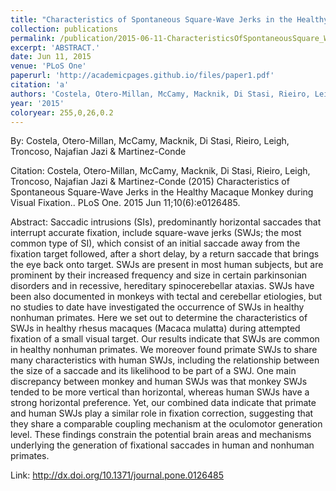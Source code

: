 ```yaml
---
title: "Characteristics of Spontaneous Square-Wave Jerks in the Healthy Macaque Monkey during Visual Fixation."
collection: publications
permalink: /publication/2015-06-11-CharacteristicsOfSpontaneousSquare_WaveJerksInTheHealthyMacaque
excerpt: 'ABSTRACT.'
date: Jun 11, 2015
venue: 'PLoS One'
paperurl: 'http://academicpages.github.io/files/paper1.pdf'
citation: 'a'
authors: 'Costela, Otero-Millan, McCamy, Macknik, Di Stasi, Rieiro, Leigh, Troncoso, Najafian Jazi & Martinez-Conde'
year: '2015'
coloryear: 255,0,26,0.2
---
```


By: Costela, Otero-Millan, McCamy, Macknik, Di Stasi, Rieiro, Leigh, Troncoso, Najafian Jazi & Martinez-Conde

Citation: Costela, Otero-Millan, McCamy, Macknik, Di Stasi, Rieiro, Leigh, Troncoso, Najafian Jazi & Martinez-Conde (2015) Characteristics of Spontaneous Square-Wave Jerks in the Healthy Macaque Monkey during Visual Fixation.. PLoS One. 2015 Jun 11;10(6):e0126485. 

Abstract: Saccadic intrusions (SIs), predominantly horizontal saccades that interrupt accurate fixation, include square-wave jerks (SWJs; the most common type of SI), which consist of an initial saccade away from the fixation target followed, after a short delay, by a return saccade that brings the eye back onto target. SWJs are present in most human subjects, but are prominent by their increased frequency and size in certain parkinsonian disorders and in recessive, hereditary spinocerebellar ataxias. SWJs have been also documented in monkeys with tectal and cerebellar etiologies, but no studies to date have investigated the occurrence of SWJs in healthy nonhuman primates. Here we set out to determine the characteristics of SWJs in healthy rhesus macaques (Macaca mulatta) during attempted fixation of a small visual target. Our results indicate that SWJs are common in healthy nonhuman primates. We moreover found primate SWJs to share many characteristics with human SWJs, including the relationship between the size of a saccade and its likelihood to be part of a SWJ. One main discrepancy between monkey and human SWJs was that monkey SWJs tended to be more vertical than horizontal, whereas human SWJs have a strong horizontal preference. Yet, our combined data indicate that primate and human SWJs play a similar role in fixation correction, suggesting that they share a comparable coupling mechanism at the oculomotor generation level. These findings constrain the potential brain areas and mechanisms underlying the generation of fixational saccades in human and nonhuman primates.

Link: http://dx.doi.org/10.1371/journal.pone.0126485
